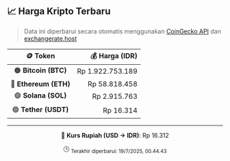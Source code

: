 

<!-- HARGA_KRIPTO -->
## 📈 Harga Kripto Terbaru

> Data ini diperbarui secara otomatis menggunakan [CoinGecko API](https://www.coingecko.com/) dan [exchangerate.host](https://exchangerate.host/)

<div align="center">

| 🪙 Token | 💰 Harga (IDR) |
|:------:|---------------:|
| 🟠 **Bitcoin (BTC)**   | Rp 1.922.753.189 |
| 🔵 **Ethereum (ETH)**  | Rp 58.818.458 |
| 🟣 **Solana (SOL)**    | Rp 2.915.763 |
| 🟢 **Tether (USDT)**   | Rp 16.314 |

---

💱 **Kurs Rupiah (USD → IDR)**: Rp 16.312

🕒 <sub>Terakhir diperbarui: 19/7/2025, 00.44.43</sub>

</div>
<!-- /HARGA_KRIPTO -->